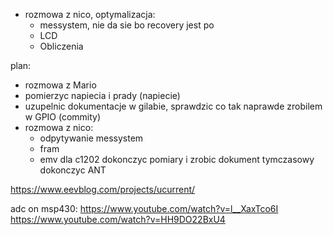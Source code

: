 - rozmowa z nico, optymalizacja:
	- messystem, nie da sie  bo recovery jest po 
	- LCD
	- Obliczenia



plan:
- rozmowa z Mario
- pomierzyc napiecia i prady (napiecie)
- uzupelnic dokumentacje w gilabie, sprawdzic co tak naprawde zrobilem w GPIO (commity)
- rozmowa z nico:
	- odpytywanie messystem
	- fram
	- emv dla c1202
dokonczyc pomiary i zrobic dokument tymczasowy
dokonczyc ANT

https://www.eevblog.com/projects/ucurrent/


adc on msp430:
https://www.youtube.com/watch?v=l__XaxTco6I
https://www.youtube.com/watch?v=HH9DO22BxU4